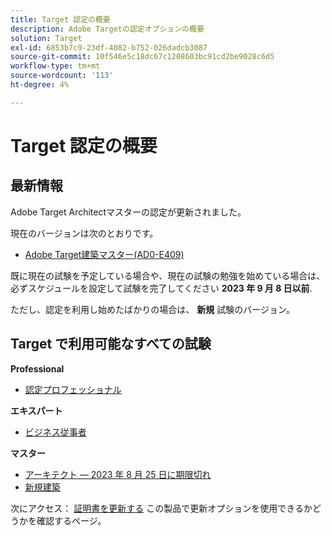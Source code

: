 ```yaml
---
title: Target 認定の概要
description: Adobe Targetの認定オプションの概要
solution: Target
exl-id: 6853b7c9-23df-4082-b752-026dadcb3087
source-git-commit: 10f546e5c18dc67c1208603bc91cd2be9028c6d5
workflow-type: tm+mt
source-wordcount: '113'
ht-degree: 4%

---
```


# Target 認定の概要

## 最新情報

Adobe Target Architectマスターの認定が更新されました。

現在のバージョンは次のとおりです。

* [Adobe Target建築マスター(AD0-E409)](/help/certifications/at/at-m-architect.md)

既に現在の試験を予定している場合や、現在の試験の勉強を始めている場合は、必ずスケジュールを設定して試験を完了してください **2023 年 9 月 8 日以前**.

ただし、認定を利用し始めたばかりの場合は、 **新規** 試験のバージョン。

## Target で利用可能なすべての試験

**Professional**

* [認定プロフェッショナル](/help/certifications/at/at-p-business.md) <!--AD0-E408-->

**エキスパート**

* [ビジネス従事者](/help/certifications/at/at-e-business.md) <!--AD0-E406-->

**マスター**

* [アーキテクト — 2023 年 8 月 25 日に期限切れ](/help/certifications/at/at-m-architect.md) <!--AD0-E407-->
* [新規建築](/help/certifications/at/at-m-architect0623.md) <!--AD0-E409-->

次にアクセス： [証明書を更新する](/help/certifications/renew.md) この製品で更新オプションを使用できるかどうかを確認するページ。
